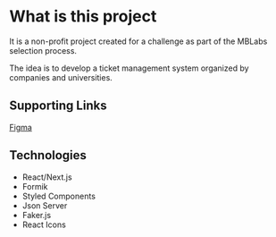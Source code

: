 # What is this project

It is a non-profit project created for a challenge as part of the MBLabs selection process.

The idea is to develop a ticket management system organized by companies and universities.

## Supporting Links

[Figma](https://www.figma.com/design/0cr88sTIjSGy7WboL8apno/Desafio-MB---Guilherme-Martins?node-id=0-1&t=pYfFFD69sZolFKCu-1)

## Technologies

- React/Next.js
- Formik
- Styled Components
- Json Server
- Faker.js
- React Icons
